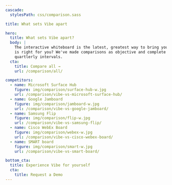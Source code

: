 ```yaml
---
cascade:
  stylesPath: css/comparison.sass

title: What sets Vibe apart

hero:
  title: What sets Vibe apart?
  body: |
    The interactive whiteboard is the latest, greatest way to bring your vision to life, but how do you know if Vibe
    is right for you? We've made comparisons as objective and complete as possible, with all details verified at
    quartlerly intervals.
  cta:
    title: Compare all →
    url: /comparison/all/

competitors:
  - name: Microsoft Surface Hub
    figure: img/comparison/surface-hub-w.jpg
    url: /comparison/vibe-vs-microsoft-surface-hub/
  - name: Google Jamboard
    figure: img/comparison/jamboard-w.jpg
    url: /comparison/vibe-vs-google-jamboard/
  - name: Samsung Flip
    figure: img/comparison/flip-w.jpg
    url: /comparison/vibe-vs-samsung-flip/
  - name: Cisco WebEx Board
    figure: img/comparison/webex-w.jpg
    url: /comparison/vibe-vs-cisco-webex-board/
  - name: SMART board
    figure: img/comparison/smart-w.jpg
    url: /comparison/vibe-vs-smart-board/

bottom_cta:
  title: Experience Vibe for yourself
  cta:
    title: Request a Demo
---
```

